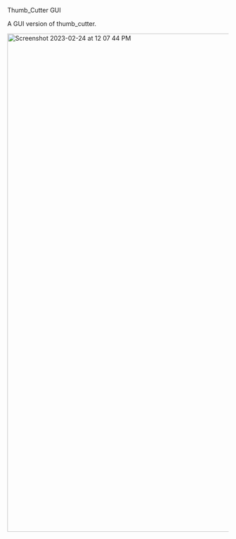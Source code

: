 
Thumb_Cutter GUI

A GUI version of thumb_cutter.

<img width="1136" alt="Screenshot 2023-02-24 at 12 07 44 PM" src="https://user-images.githubusercontent.com/35941065/221242700-d473fb02-47de-4584-9aa5-f887c5043ea5.png">
